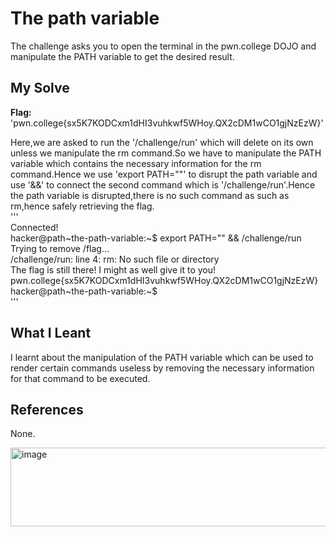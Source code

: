 # The path variable
The challenge asks you to open the terminal in the pwn.college DOJO and manipulate the PATH variable to get the desired result.    

## My Solve
**Flag:** 'pwn.college{sx5K7KODCxm1dHI3vuhkwf5WHoy.QX2cDM1wCO1gjNzEzW}'      

Here,we are asked to run the '/challenge/run' which will delete on its own unless we manipulate the rm command.So we have to manipulate the PATH variable which contains the necessary information for the rm command.Hence we use 'export PATH=""' to disrupt the path variable and use '&&' to connect the second command which is '/challenge/run'.Hence the path variable is disrupted,there is no such command as such as rm,hence safely retrieving the flag.    
'''      
Connected!                                                                          
hacker@path~the-path-variable:~$ export PATH="" && /challenge/run        
Trying to remove /flag...        
/challenge/run: line 4: rm: No such file or directory        
The flag is still there! I might as well give it to you!      
pwn.college{sx5K7KODCxm1dHI3vuhkwf5WHoy.QX2cDM1wCO1gjNzEzW}        
hacker@path~the-path-variable:~$         
'''      

## What I Leant 
I learnt about the manipulation of the PATH variable which can be used to render certain commands useless by removing the necessary information for that command to be executed.     

## References 
None.        



<img width="750" height="126" alt="image" src="https://github.com/user-attachments/assets/8d8c8a86-8c53-4fce-85b1-623886703b9b" />
